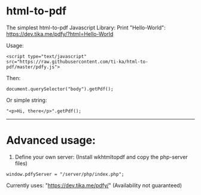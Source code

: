 # html-to-pdf
The simplest html-to-pdf Javascript Library: Print "Hello-World": https://dev.tika.me/pdfy/?html=Hello-World

Usage:
```
<script type="text/javascript" src="https://raw.githubusercontent.com/ti-ka/html-to-pdf/master/pdfy.js">
```

Then:
```
document.querySelector("body").getPdf();
```

Or simple string:
```
"<p>Hi, there</p>".getPdf();
```

---
# Advanced usage:
1. Define your own server: (Install wkhtmltopdf and copy the php-server files)
```
window.pdfyServer = "/server/php/index.php";
```

Currently uses: "https://dev.tika.me/pdfy/" (Availability not guaranteed)
